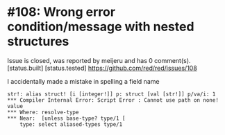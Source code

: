 
#108: Wrong error condition/message with nested structures
================================================================================
Issue is closed, was reported by meijeru and has 0 comment(s).
[status.built] [status.tested]
<https://github.com/red/red/issues/108>

I accidentally made a mistake in spelling a field name

```
str!: alias struct! [i [integer!]] p: struct [val [str!]] p/va/i: 1
*** Compiler Internal Error: Script Error : Cannot use path on none! value
*** Where: resolve-type
*** Near:  [unless base-type? type/1 [
    type: select aliased-types type/1
```



